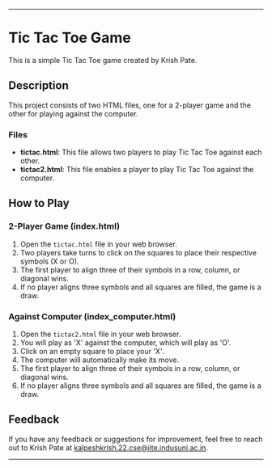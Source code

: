 

---

# Tic Tac Toe Game

This is a simple Tic Tac Toe game created by Krish Pate.

## Description

This project consists of two HTML files, one for a 2-player game and the other for playing against the computer.

### Files

- **tictac.html**: This file allows two players to play Tic Tac Toe against each other.
- **tictac2.html**: This file enables a player to play Tic Tac Toe against the computer.

## How to Play

### 2-Player Game (index.html)

1. Open the `tictac.html` file in your web browser.
2. Two players take turns to click on the squares to place their respective symbols (X or O).
3. The first player to align three of their symbols in a row, column, or diagonal wins.
4. If no player aligns three symbols and all squares are filled, the game is a draw.

### Against Computer (index_computer.html)

1. Open the `tictac2.html` file in your web browser.
2. You will play as 'X' against the computer, which will play as 'O'.
3. Click on an empty square to place your 'X'.
4. The computer will automatically make its move.
5. The first player to align three of their symbols in a row, column, or diagonal wins.
6. If no player aligns three symbols and all squares are filled, the game is a draw.


## Feedback

If you have any feedback or suggestions for improvement, feel free to reach out to Krish Pate at kalpeshkrish.22.cse@iite.indusuni.ac.in.

---
